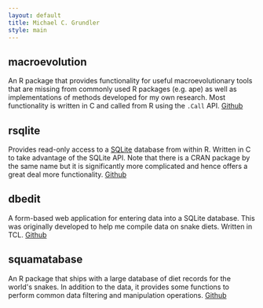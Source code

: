 ```yaml
---
layout: default
title: Michael C. Grundler
style: main
---
```

## macroevolution

An R package that provides functionality for useful macroevolutionary tools that are missing from commonly used R packages 
(e.g. ape) as well as implementations of methods developed for my own research. Most functionality is written in C and called
from R using the ```.Call``` API. [Github](https://github.com/blueraleigh/macroevolution)

## rsqlite

Provides read-only access to a [SQLite](https://sqlite.org) database from within R. Written in C to take advantage of the SQLite API. Note that there is a CRAN package by the same name but it is significantly more complicated and hence offers a great deal more functionality. [Github](https://github.com/blueraleigh/rsqlite)

## dbedit

A form-based web application for entering data into a SQLite database. This was originally developed to help me compile
data on snake diets. Written in TCL. [Github](https://github.com/blueraleigh/dbedit)

## squamatabase

An R package that ships with a large database of diet records for the world's snakes. In addition to the data, it provides
some functions to perform common data filtering and manipulation operations. [Github](https://github.com/blueraleigh/squamatabase)
